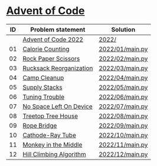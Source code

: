 # [Advent of Code](https://adventofcode.com/)


| ID | Problem statement                                               | Solution                           |
|----|-----------------------------------------------------------------|------------------------------------|
|    | [Advent of Code 2022](https://adventofcode.com/2022)            | [2022/](2022/)                     |
| 01 | [Calorie Counting](https://adventofcode.com/2022/day/1)         | [2022/01/main.py](2022/01/main.py) |
| 02 | [Rock Paper Scissors](https://adventofcode.com/2022/day/2)      | [2022/02/main.py](2022/02/main.py) |
| 03 | [Rucksack Reorganization](https://adventofcode.com/2022/day/3)  | [2022/03/main.py](2022/03/main.py) |
| 04 | [Camp Cleanup](https://adventofcode.com/2022/day/4)             | [2022/04/main.py](2022/04/main.py) |
| 05 | [Supply Stacks](https://adventofcode.com/2022/day/5)            | [2022/05/main.py](2022/05/main.py) |
| 06 | [Tuning Trouble](https://adventofcode.com/2022/day/6)           | [2022/06/main.py](2022/06/main.py) |
| 07 | [No Space Left On Device](https://adventofcode.com/2022/day/7)  | [2022/07/main.py](2022/07/main.py) |
| 08 | [Treetop Tree House](https://adventofcode.com/2022/day/8)       | [2022/08/main.py](2022/08/main.py) |
| 09 | [Rope Bridge](https://adventofcode.com/2022/day/9)              | [2022/09/main.py](2022/09/main.py) |
| 10 | [Cathode-Ray Tube](https://adventofcode.com/2022/day/10)        | [2022/10/main.py](2022/10/main.py) |
| 11 | [Monkey in the Middle](https://adventofcode.com/2022/day/11)    | [2022/11/main.py](2022/11/main.py) |
| 12 | [Hill Climbing Algorithm](https://adventofcode.com/2022/day/12) | [2022/12/main.py](2022/12/main.py) |

